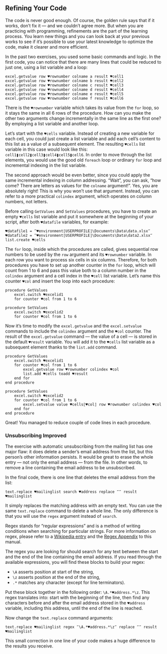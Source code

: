 ## Refining Your Code

The code is never good enough. Of course, the golden rule says that if it works, don’t fix it — and we couldn’t agree more. But when you are practicing with programming, refinements are the part of the learning process. You learn new things and you can look back at your previous works to see if it’s possible to use your latest knowledge to optimize the code, make it clearer and more efficient.

In the past two exercises, you used some basic commands and logic. In the first code, you can notice that there are many lines that could be reduced to just one, using a list variable and a loop:

```G1ANT
excel.getvalue row ♥rownumber colname a result ♥cell1
excel.getvalue row ♥rownumber colname b result ♥cell2
excel.getvalue row ♥rownumber colname c result ♥cell3
excel.getvalue row ♥rownumber colname d result ♥cell4
excel.getvalue row ♥rownumber colname e result ♥cell5
excel.getvalue row ♥rownumber colname f result ♥cell6
```

There is the `♥rownumber` variable which takes its value from the `for` loop, so it stays the same in all 6 rows of the procedure. How can you make the other two arguments change incrementally in the same line as the first one? By employing a list variable and another loop.

Let’s start with the `♥cells` variable. Instead of creating a new variable for each cell, you could just create a list variable and add each cell’s content to this list as a value of a subsequent element. The resulting `♥cells` list variable in this case would look like this: `cell1❚cell2❚cell3❚cell4❚cell5❚cell6`. In order to move through the list elements, you would use the good old `foreach` loop or ordinary `for` loop and incremental indexing in the list variable.

The second approach would be even better, since you could apply the same incremental indexing in column addressing. “Wait”, you can ask, “how come? There are letters as values for the `colname` argument!”. Yes, you are absolutely right! This is why you won’t use that argument. Instead, you can refer to a more practical `colindex` argument, which operates on column numbers, not letters.

Before calling `GetValues` and `SetValues` procedures, you have to create an empty `♥cells` list variable and put it somewhere at the beginning of your script, after both `♥datafile` variables, for example:

```G1ANT
♥datafile1 = ‴♥environment⟦USERPROFILE⟧\Documents\Data\data.xlsx‴
♥datafile2 = ‴♥environment⟦USERPROFILE⟧\Documents\Data\data2.xlsx‴
list.create ♥cells
```

The `for` loop, inside which the procedures are called, gives sequential row numbers to be used by the `row` argument and its  `♥rownumber` variable. In each row you want to process six cells in six columns. Therefore, for both procedures you have to set up another counter in the `for` loop, which will count from 1 to 6 and pass this value both to a column number in the `colindex` argument and a cell index in the `♥cell` list variable. Let’s name this counter `♥col` and insert the loop into each procedure:

```G1ANT
procedure GetValues
    excel.switch ♥excelid1
    for counter ♥col from 1 to 6
```

```G1ANT
procedure SetValues
    excel.switch ♥excelid2
    for counter ♥col from 1 to 6
```

Now it’s time to modify the `excel.getvalue` and the `excel.setvalue` commands to include the `colindex` argument and the `♥col` counter. The result of the `excel.getvalue` command — the value of a cell — is stored in the default `♥result` variable. You will add it to the `♥cells` list variable as a subsequent element thanks to the `list.add` command.

```G1ANT
procedure GetValues
    excel.switch ♥excelid1
    for counter ♥col from 1 to 6
        excel.getvalue row ♥rownumber colindex ♥col
        list.add ♥cells toadd ♥result
    end for
end procedure
```

```G1ANT
procedure SetValues
    excel.switch ♥excelid2
    for counter ♥col from 1 to 6
        excel.setvalue value ♥cells⟦♥col⟧ row ♥rownumber colindex ♥col
    end for
end procedure
```

Great! You managed to reduce couple of code lines in each procedure.

### Unsubscribing Improved

The exercise with automatic unsubscribing from the mailing list has one major flaw: it does delete a sender’s email address from the list, but this person’s other information persists. It would be great to erase the whole entry — not only the email address — from the file. In other words, to remove a line containing the email address to be unsubscribed.

In the final code, there is one line that deletes the email address from the list:

```G1ANT
text.replace ♥mailinglist search ♥address replace ‴‴ result ♥mailinglist
```

It simply replaces the matching address with an empty text. You can use the same `text.replace` command to delete a whole line. The only difference is that you will use the `regex` argument instead of `search`.

Regex stands for “regular expressions” and is a method of writing conditions when searching for particular strings. For more information on regex, please refer to a [Wikipedia entry](https://en.wikipedia.org/wiki/Regular_expression) and the [Regex Appendix](../appendices/regex) to this manual.

The regex you are looking for should search for any text between the start and the end of the line containing the email address. If you read through the available expressions, you will find these blocks to build your regex:

* `\A` asserts position at start of the string,
* `\z` asserts position at the end of the string,
* `.*` matches any character (except for line terminators).

Put these block together in the following order: `\A.*♥address.*\z`. This regex translates into: start with the beginning of the line, then find any characters before and after the email address stored in the `♥address` variable, including this address, until the end of the line is reached.

Now change the `text.replace` command arguments:

```G1ANT
text.replace ♥mailinglist regex ‴\A.*♥address.*\z‴ replace ‴‴ result ♥mailinglist
```

This small correction in one line of your code makes a huge difference to the results you receive.
